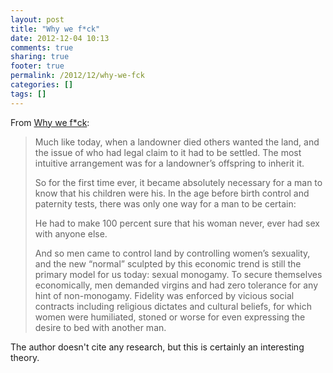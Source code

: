 ```yaml
---
layout: post
title: "Why we f*ck"
date: 2012-12-04 10:13
comments: true
sharing: true
footer: true
permalink: /2012/12/why-we-fck
categories: []
tags: []
---
```

From <a href="http://www.raptitude.com/2012/06/why-we-fck/">Why we f*ck</a>:

<blockquote>Much like today, when a landowner died others wanted the land, and the issue of who had legal claim to it had to be settled. The most intuitive arrangement was for a landowner’s offspring to inherit it.

So for the first time ever, it became absolutely necessary for a man to know that his children were his. In the age before birth control and paternity tests, there was only one way for a man to be certain:

He had to make 100 percent sure that his woman never, ever had sex with anyone else.

And so men came to control land by controlling women’s sexuality, and the new “normal” sculpted by this economic trend is still the primary model for us today: sexual monogamy. To secure themselves economically, men demanded virgins and had zero tolerance for any hint of non-monogamy. Fidelity was enforced by vicious social contracts including religious dictates and cultural beliefs, for which women were humiliated, stoned or worse for even expressing the desire to bed with another man.</blockquote>

The author doesn't cite any research, but this is certainly an interesting theory.